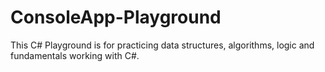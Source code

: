 # ConsoleApp-Playground
This C# Playground is for practicing data structures, algorithms, logic and fundamentals working with C#. 
